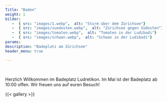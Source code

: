 ```yaml
---
Title: "Baden"
weight: 1
bilder: 
   -  { src: "images/1.webp",  alt: "Sturm über dem Zürichsee"}
   -  { src: "images/suedosten.webp",  alt: "Zürichsee gegen Südosten"}
   -  { src: "images/tomaten.webp",  alt: "Tomaten in der Ludibadi"}
   -  { src: "images/schwan.webp",  alt: "Schwan in der Ludibadi"}
params:  
description: "Badeplatz am Zürichsee"  
header_menu: true

---
```


<br/>  

  Herzlich Willkommen im Badeplatz Ludretikon. Im Mai ist der Badeplatz ab 10:00 offen. Wir freuen uns auf euren Besuch!  

{{< gallery  >}}




